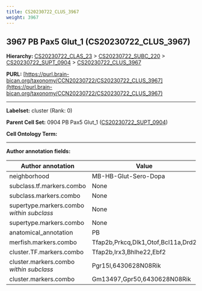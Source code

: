 ```yaml
---
title: CS20230722_CLUS_3967
weight: 3967
---
```

## 3967 PB Pax5 Glut_1 (CS20230722_CLUS_3967)
<b>Hierarchy: </b>
[CS20230722_CLAS_23](../CS20230722_CLAS_23) >
[CS20230722_SUBC_220](../CS20230722_SUBC_220) >
[CS20230722_SUPT_0904](../CS20230722_SUPT_0904) >
[CS20230722_CLUS_3967](../CS20230722_CLUS_3967)

**PURL:** [https://purl.brain-bican.org/taxonomy/CCN20230722/CS20230722_CLUS_3967](https://purl.brain-bican.org/taxonomy/CCN20230722/CS20230722_CLUS_3967)

---


**Labelset:** cluster (Rank: 0)

**Parent Cell Set:** 0904 PB Pax5 Glut_1 ([CS20230722_SUPT_0904](../CS20230722_SUPT_0904))



**Cell Ontology Term:** 

[MARKER GENES.]: #


---

[TRANSFERRED ANNOTATIONS.]: #


[AUTHOR ANNOTATION FIELDS.]: #


**Author annotation fields:**

| Author annotation | Value |
|-------------------|-------|
|neighborhood|MB-HB-Glut-Sero-Dopa|
|subclass.tf.markers.combo|None|
|subclass.markers.combo|None|
|supertype.markers.combo _within subclass_|None|
|supertype.markers.combo|None|
|anatomical_annotation|PB|
|merfish.markers.combo|Tfap2b,Prkcq,Dlk1,Otof,Bcl11a,Drd2|
|cluster.TF.markers.combo|Tfap2b,Irx3,Bhlhe22,Ebf2|
|cluster.markers.combo _within subclass_|Pgr15l,6430628N08Rik|
|cluster.markers.combo|Gm13497,Gpr50,6430628N08Rik|
